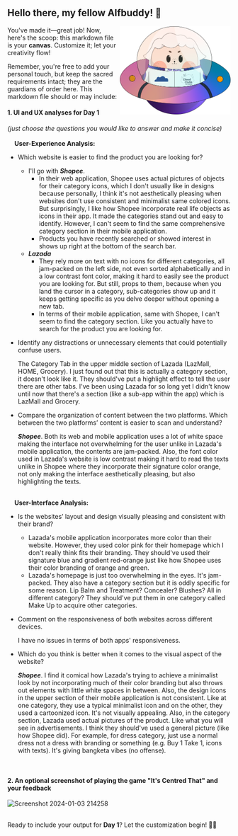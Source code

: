 ## Hello there, my fellow Alfbuddy! 💖

<img align="right" width="250px" src="../../assets/alf/alf-ufo.png">

You've made it—great job! Now, here's the scoop: this markdown file is your **canvas**. Customize it; let your creativity flow!

Remember, you're free to add your personal touch, but keep the sacred requirements intact; they are the guardians of order here. This markdown file should or may include:

#### 1. UI and UX analyses for Day 1

_(just choose the questions you would like to answer and make it concise)_
<br/><br/>
&nbsp;&nbsp;&nbsp;&nbsp;**User-Experience Analysis:**<br/>

-   Which website is easier to find the product you are looking for?<br/>

    - I'll go with ***Shopee***.
      - In their web application, Shopee uses actual pictures of objects for their category icons, which I don't usually like in designs because personally, I think it's not aesthetically pleasing when websites don't use consistent and minimalist same colored icons. But surprisingly, I like how Shopee incorporate real life objects as icons in their app. It made the categories stand out and easy to identify. However, I can't seem to find the same comprehensive category section in their mobile application.
      - Products you have recently searched or showed interest in shows up right at the bottom of the search bar.
    - ***Lazada***
      - They rely more on text with no icons for different categories, all jam-packed on the left side, not even sorted alphabetically and in a low contrast font color, making it hard to easily see the product you are looking for. But still, props to them, because when you land the cursor in a category, sub-categories show up and it keeps getting specific as you delve deeper without opening a new tab.
      - In terms of their mobile application, same with Shopee, I can't seem to find the category section. Like you actually have to search for the product you are looking for.


-   Identify any distractions or unnecessary elements that could potentially confuse users.<br/>
    
    The Category Tab in the upper middle section of Lazada (LazMall, HOME, Grocery). I just found out that this is actually a category section, it doesn't look like it. They should've put a highlight effect to tell the user there are other tabs. I've been using Lazada for so long yet I didn't know until now that there's a section (like a sub-app within the app) which is LazMall and Grocery.


-   Compare the organization of content between the two platforms. Which between the two platforms’ content is easier to scan and understand?<br/>
    
    ***Shopee***. Both its web and mobile application uses a lot of white space making the interface not overwhelming for the user unlike in Lazada's mobile application, the contents are jam-packed. Also, the font color used in Lazada's website is low contrast making it hard to read the texts unlike in Shopee where they incorporate their signature color orange, not only making the interface aesthetically pleasing, but also highlighting the texts.


<br/> &nbsp;&nbsp;&nbsp;&nbsp;**User-Interface Analysis:**

-   Is the websites’ layout and design visually pleasing and consistent with their brand?<br/>

    - Lazada's mobile application incorporates more color than their website. However, they used color pink for their homepage which I don't really think fits their branding. They should've used their signature blue and gradient red-orange just like how Shopee uses their color branding of orange and green.
    - Lazada's homepage is just too overwhelming in the eyes. It's jam-packed. They also have a category section but it is oddly specific for some reason. Lip Balm and Treatment? Concealer? Blushes? All in different category? They should've put them in one category called Make Up to acquire other categories.

    
-   Comment on the responsiveness of both websites across different devices.<br/>
    
    I have no issues in terms of both apps' responsiveness.

    
-   Which do you think is better when it comes to the visual aspect of the website?<br/>
    
    ***Shopee***. I find it comical how Lazada's trying to achieve a minimalist look by not incorporating much of their color branding but also throws out elements with little white spaces in between. Also, the design icons in the upper section of their mobile application is not consistent. Like at one category, they use a typical minimalist icon and on the other, they used a cartoonized icon. It's not visually appealing. Also, in the category section, Lazada used actual pictures of the product. Like what you will see in advertisements. I think they should've used a general picture (like how Shopee did). For example, for dress category, just use a normal dress not a dress with branding or something (e.g. Buy 1 Take 1, icons with texts). It's giving bangketa vibes (no offense).

    
    <br>

#### 2. An **optional** screenshot of playing the game **"It's Centred That"** and your feedback<br/>
![Screenshot 2024-01-03 214258](https://github.com/kasrych/AWSCC-CodeQuest-UI-UX/assets/117335742/fbf0ccfb-815d-4205-b54f-2ad294c377f0)


<br>Ready to include your output for **Day 1**? Let the customization begin! 🚀✨

<!-- You may now delete and modify the content of this file -->
